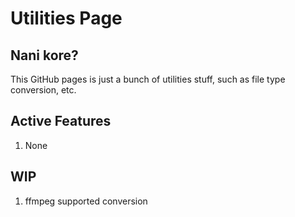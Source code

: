 # Utilities Page

## Nani kore?

This GitHub pages is just a bunch of utilities stuff, such as file type conversion, etc.

## Active Features

1. None

## WIP

1. ffmpeg supported conversion
